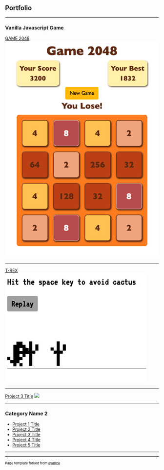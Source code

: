 ## Portfolio

---

### Vanilla Javascript Game

[GAME 2048](https://game-2048.hostman.site/)
<img src="images/2048screenshot.png"/>

---
[T-REX](https://t-rex-game-replicate.hostman.site/)
<img src="images/t-rex-game.png"/>

---
[Project 3 Title](http://example.com/)
<img src="images/dummy_thumbnail.jpg?raw=true"/>

---

### Category Name 2

- [Project 1 Title](http://example.com/)
- [Project 2 Title](http://example.com/)
- [Project 3 Title](http://example.com/)
- [Project 4 Title](http://example.com/)
- [Project 5 Title](http://example.com/)

---




---
<p style="font-size:11px">Page template forked from <a href="https://github.com/evanca/quick-portfolio">evanca</a></p>
<!-- Remove above link if you don't want to attibute -->
